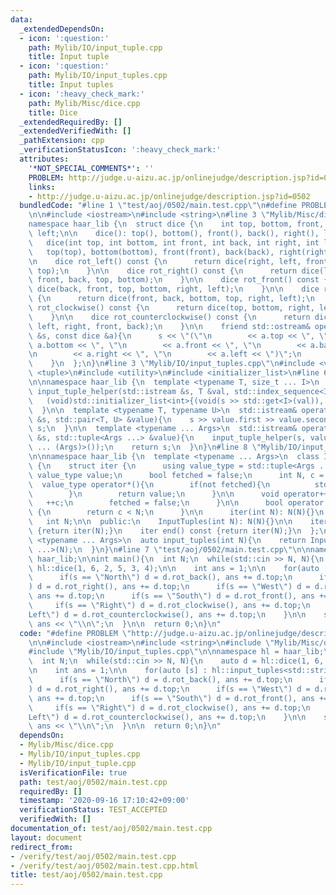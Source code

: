 ```yaml
---
data:
  _extendedDependsOn:
  - icon: ':question:'
    path: Mylib/IO/input_tuple.cpp
    title: Input tuple
  - icon: ':question:'
    path: Mylib/IO/input_tuples.cpp
    title: Input tuples
  - icon: ':heavy_check_mark:'
    path: Mylib/Misc/dice.cpp
    title: Dice
  _extendedRequiredBy: []
  _extendedVerifiedWith: []
  _pathExtension: cpp
  _verificationStatusIcon: ':heavy_check_mark:'
  attributes:
    '*NOT_SPECIAL_COMMENTS*': ''
    PROBLEM: http://judge.u-aizu.ac.jp/onlinejudge/description.jsp?id=0502
    links:
    - http://judge.u-aizu.ac.jp/onlinejudge/description.jsp?id=0502
  bundledCode: "#line 1 \"test/aoj/0502/main.test.cpp\"\n#define PROBLEM \"http://judge.u-aizu.ac.jp/onlinejudge/description.jsp?id=0502\"\
    \n\n#include <iostream>\n#include <string>\n#line 3 \"Mylib/Misc/dice.cpp\"\n\n\
    namespace haar_lib {\n  struct dice {\n    int top, bottom, front, back, right,\
    \ left;\n\n    dice(): top(), bottom(), front(), back(), right(), left(){}\n \
    \   dice(int top, int bottom, int front, int back, int right, int left):\n   \
    \   top(top), bottom(bottom), front(front), back(back), right(right), left(left){}\n\
    \n    dice rot_left() const {\n      return dice(right, left, front, back, bottom,\
    \ top);\n    }\n\n    dice rot_right() const {\n      return dice(left, right,\
    \ front, back, top, bottom);\n    }\n\n    dice rot_front() const {\n      return\
    \ dice(back, front, top, bottom, right, left);\n    }\n\n    dice rot_back() const\
    \ {\n      return dice(front, back, bottom, top, right, left);\n    }\n\n    dice\
    \ rot_clockwise() const {\n      return dice(top, bottom, right, left, back, front);\n\
    \    }\n\n    dice rot_counterclockwise() const {\n      return dice(top, bottom,\
    \ left, right, front, back);\n    }\n\n    friend std::ostream& operator<<(std::ostream\
    \ &s, const dice &a){\n      s << \"(\"\n        << a.top << \", \"\n        <<\
    \ a.bottom << \", \"\n        << a.front << \", \"\n        << a.back << \", \"\
    \n        << a.right << \", \"\n        << a.left << \")\";\n      return s;\n\
    \    }\n  };\n}\n#line 3 \"Mylib/IO/input_tuples.cpp\"\n#include <vector>\n#include\
    \ <tuple>\n#include <utility>\n#include <initializer_list>\n#line 6 \"Mylib/IO/input_tuple.cpp\"\
    \n\nnamespace haar_lib {\n  template <typename T, size_t ... I>\n  static void\
    \ input_tuple_helper(std::istream &s, T &val, std::index_sequence<I ...>){\n \
    \   (void)std::initializer_list<int>{(void(s >> std::get<I>(val)), 0) ...};\n\
    \  }\n\n  template <typename T, typename U>\n  std::istream& operator>>(std::istream\
    \ &s, std::pair<T, U> &value){\n    s >> value.first >> value.second;\n    return\
    \ s;\n  }\n\n  template <typename ... Args>\n  std::istream& operator>>(std::istream\
    \ &s, std::tuple<Args ...> &value){\n    input_tuple_helper(s, value, std::make_index_sequence<sizeof\
    \ ... (Args)>());\n    return s;\n  }\n}\n#line 8 \"Mylib/IO/input_tuples.cpp\"\
    \n\nnamespace haar_lib {\n  template <typename ... Args>\n  class InputTuples\
    \ {\n    struct iter {\n      using value_type = std::tuple<Args ...>;\n     \
    \ value_type value;\n      bool fetched = false;\n      int N, c = 0;\n\n    \
    \  value_type operator*(){\n        if(not fetched){\n          std::cin >> value;\n\
    \        }\n        return value;\n      }\n\n      void operator++(){\n     \
    \   ++c;\n        fetched = false;\n      }\n\n      bool operator!=(iter &) const\
    \ {\n        return c < N;\n      }\n\n      iter(int N): N(N){}\n    };\n\n \
    \   int N;\n\n  public:\n    InputTuples(int N): N(N){}\n\n    iter begin() const\
    \ {return iter(N);}\n    iter end() const {return iter(N);}\n  };\n\n  template\
    \ <typename ... Args>\n  auto input_tuples(int N){\n    return InputTuples<Args\
    \ ...>(N);\n  }\n}\n#line 7 \"test/aoj/0502/main.test.cpp\"\n\nnamespace hl =\
    \ haar_lib;\n\nint main(){\n  int N;\n  while(std::cin >> N, N){\n    auto d =\
    \ hl::dice(1, 6, 2, 5, 3, 4);\n\n    int ans = 1;\n\n    for(auto [s] : hl::input_tuples<std::string>(N)){\n\
    \      if(s == \"North\") d = d.rot_back(), ans += d.top;\n      if(s == \"East\"\
    ) d = d.rot_right(), ans += d.top;\n      if(s == \"West\") d = d.rot_left(),\
    \ ans += d.top;\n      if(s == \"South\") d = d.rot_front(), ans += d.top;\n \
    \     if(s == \"Right\") d = d.rot_clockwise(), ans += d.top;\n      if(s == \"\
    Left\") d = d.rot_counterclockwise(), ans += d.top;\n    }\n\n    std::cout <<\
    \ ans << \"\\n\";\n  }\n\n  return 0;\n}\n"
  code: "#define PROBLEM \"http://judge.u-aizu.ac.jp/onlinejudge/description.jsp?id=0502\"\
    \n\n#include <iostream>\n#include <string>\n#include \"Mylib/Misc/dice.cpp\"\n\
    #include \"Mylib/IO/input_tuples.cpp\"\n\nnamespace hl = haar_lib;\n\nint main(){\n\
    \  int N;\n  while(std::cin >> N, N){\n    auto d = hl::dice(1, 6, 2, 5, 3, 4);\n\
    \n    int ans = 1;\n\n    for(auto [s] : hl::input_tuples<std::string>(N)){\n\
    \      if(s == \"North\") d = d.rot_back(), ans += d.top;\n      if(s == \"East\"\
    ) d = d.rot_right(), ans += d.top;\n      if(s == \"West\") d = d.rot_left(),\
    \ ans += d.top;\n      if(s == \"South\") d = d.rot_front(), ans += d.top;\n \
    \     if(s == \"Right\") d = d.rot_clockwise(), ans += d.top;\n      if(s == \"\
    Left\") d = d.rot_counterclockwise(), ans += d.top;\n    }\n\n    std::cout <<\
    \ ans << \"\\n\";\n  }\n\n  return 0;\n}\n"
  dependsOn:
  - Mylib/Misc/dice.cpp
  - Mylib/IO/input_tuples.cpp
  - Mylib/IO/input_tuple.cpp
  isVerificationFile: true
  path: test/aoj/0502/main.test.cpp
  requiredBy: []
  timestamp: '2020-09-16 17:10:42+09:00'
  verificationStatus: TEST_ACCEPTED
  verifiedWith: []
documentation_of: test/aoj/0502/main.test.cpp
layout: document
redirect_from:
- /verify/test/aoj/0502/main.test.cpp
- /verify/test/aoj/0502/main.test.cpp.html
title: test/aoj/0502/main.test.cpp
---
```

